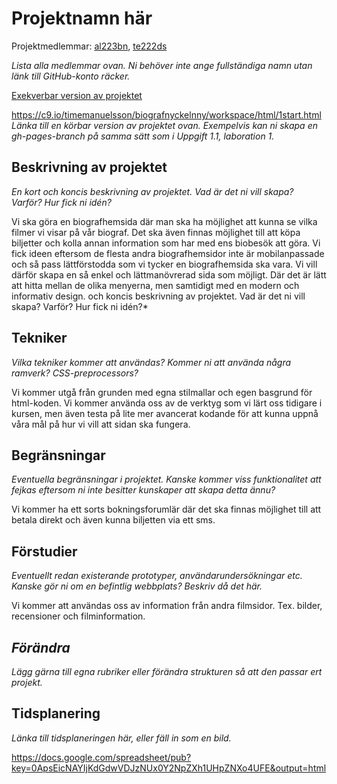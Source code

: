 # Projektnamn här
Projektmedlemmar: 
[al223bn](https://github.com/AndreasLengqvist), [te222ds](https://github.com/TimEmanuelsson)

*Lista alla medlemmar ovan. Ni behöver inte ange fullständiga namn utan länk till GitHub-konto räcker.*

[Exekverbar version av projektet](https://github.com/TimEmanuelsson/Biografnyckeln)

https://c9.io/timemanuelsson/biografnyckelnny/workspace/html/1start.html
*Länka till en körbar version av projektet ovan. Exempelvis kan ni skapa en gh-pages-branch på samma sätt som i Uppgift 1.1, laboration 1.*

## Beskrivning av projektet
*En kort och koncis beskrivning av projektet. Vad är det ni vill skapa? Varför? Hur fick ni idén?*

Vi ska göra en biografhemsida där man ska ha möjlighet att kunna se vilka filmer vi visar på vår biograf. Det ska även finnas möjlighet till att köpa biljetter och kolla annan information
som har med ens biobesök att göra.
Vi fick ideen eftersom de flesta andra biografhemsidor inte är mobilanpassade och så pass lättförstodda som vi tycker en biografhemsida ska vara.
Vi vill därför skapa en så enkel och lättmanövrerad sida som möjligt. Där det är lätt att hitta mellan de olika menyerna, men samtidigt med en modern och informativ design.
och koncis beskrivning av projektet. Vad är det ni vill skapa? Varför? Hur fick ni idén?*

## Tekniker
*Vilka tekniker kommer att användas? Kommer ni att använda några ramverk? CSS-preprocessors?*

Vi kommer utgå från grunden med egna stilmallar och egen basgrund för html-koden. Vi kommer använda oss av de verktyg som vi lärt oss tidigare i kursen, men även testa på lite mer avancerat kodande för
att kunna uppnå våra mål på hur vi vill att sidan ska fungera.

## Begränsningar
*Eventuella begränsningar i projektet. Kanske kommer viss funktionalitet att fejkas eftersom ni inte besitter kunskaper att skapa detta ännu?*

Vi kommer ha ett sorts bokningsforumlär där det ska finnas möjlighet till att betala direkt och även kunna biljetten via ett sms.

## Förstudier
*Eventuellt redan existerande prototyper, användarundersökningar etc. Kanske gör ni om en befintlig webbplats? Beskriv då det här.*

Vi kommer att användas oss av information från andra filmsidor. Tex. bilder, recensioner och filminformation.

## *Förändra*
*Lägg gärna till egna rubriker eller förändra strukturen så att den passar ert projekt.*

## Tidsplanering
*Länka till tidsplaneringen här, eller fäll in som en bild.*

https://docs.google.com/spreadsheet/pub?key=0ApsEicNAYIjKdGdwVDJzNUx0Y2NpZXh1UHpZNXo4UFE&output=html
